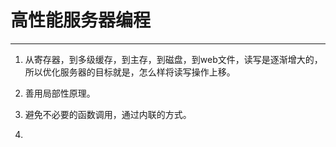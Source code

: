 ﻿# 高性能服务器编程

---

1. 从寄存器，到多级缓存，到主存，到磁盘，到web文件，读写是逐渐增大的，所以优化服务器的目标就是，怎么样将读写操作上移。

2. 善用局部性原理。

3. 避免不必要的函数调用，通过内联的方式。

4. 




